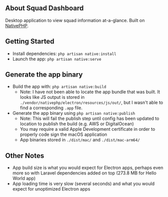 ## About Squad Dashboard

Desktop application to view squad information at-a-glance. Built on [NativePHP](https://nativephp.com/).

## Getting Started

- Install dependencies: `php artisan native:install`
- Launch the app: `php artisan native:serve`

## Generate the app binary

- Build the app with: `php artisan native:build`
    - Note: I have not been able to locate the app bundle that was built. It looks like JS output is stored in `./vendor/nativephp/electron/resources/js/out/`, but I wasn't able to find a corresponding `.app` file.
- Generate the app binary using `php artisan native:publish`
    - Note: This will fail the publish step until config has been updated to location to publish the build (e.g. AWS or DigitalOcean)
    - You may require a valid Apple Development certificate in order to properly code sign the macOS application
    - App binaries stored in `./dist/mac/` and `./dist/mac-arm64/`

## Other Notes

- App build size is what you would expect for Electron apps, perhaps even more so with Laravel dependencies added on top (273.8 MB for Hello World app)
- App loading time is very slow (several seconds) and what you would expect for unoptimized Electron apps